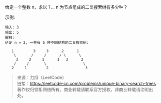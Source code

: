 给定一个整数 n，求以 1 ... n 为节点组成的二叉搜索树有多少种？

示例:
```
输入: 3
输出: 5
解释:
给定 n = 3, 一共有 5 种不同结构的二叉搜索树:

   1         3     3      2      1
    \       /     /      / \      \
     3     2     1      1   3      2
    /     /       \                 \
   2     1         2                 3
```

> 来源：力扣（LeetCode）  
> 链接：https://leetcode-cn.com/problems/unique-binary-search-trees  
> 著作权归领扣网络所有。商业转载请联系官方授权，非商业转载请注明出处。  